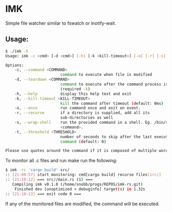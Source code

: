 IMK
============
Simple file watcher similar to fswatch or inotify-wait.

Usage:
------
```bash
$ ./imk -h
Usage: imk -c <cmd> [-d <cmd>] [-h] [-k <kill-timeout>] [-o] [-r] [-s] [-t <threshold>] <files>

Options:
    -c, --command <COMMAND>
                        command to execute when file is modified
    -d, --teardown <COMMAND>
                        command to execute after the command process is killed
                        (required -k)
    -h, --help          display this help text and exit
    -k, --kill-timeout <KILL-TIMEOUT>
                        kill the command after timeout (default: 0ms)
    -o, --once          run command once and exit on event.
    -r, --recurse       if a directory is supplied, add all its
                        sub-directories as well
    -s, --wrap-shell    run the provided command in a shell. Eg. /bin/sh -c
                        <command>.
    -t, --threshold <THRESHOLD>
                        number of seconds to skip after the last executed
                        command (default: 0)

Please use quotes around the command if it is composed of multiple words
```

To monitor all .c files and run make run the following:

```bash
$ imk -rc 'cargo build' src/
:: [21:09:57] start monitoring: cmd[cargo build] recurse files[src/]
:: [21:10:12] === src//main.rs (1) ===
   Compiling imk v0.1.0 (/home/snobb/progs/REPOS/imk-rs.git)
    Finished dev [unoptimized + debuginfo] target(s) in 1.32s
:: [21:10:13] === exit code 0 ===
```

If any of the monitored files are modified, the command will be executed.
